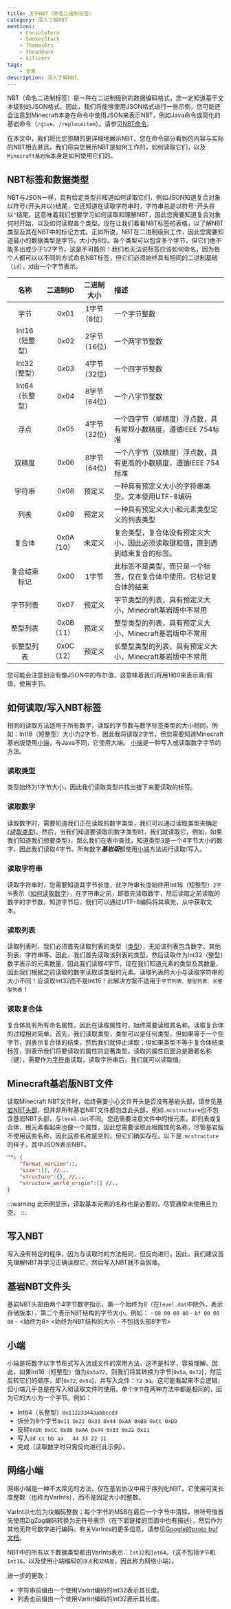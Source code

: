 ```yaml
---
title: 关于NBT（命名二进制标签）
category: 深入了解NBT
mentions:
    - ConsoleTerm
    - SmokeyStack
    - ThomasOrs
    - theaddonn
    - killcerr
tags:
    - 专家
description: 深入了解NBT。
---
```


NBT（命名二进制标签）是一种在二进制级别的数据编码格式，您一定知道基于文本级别的JSON格式。因此，我们将能够使用JSON格式进行一些示例，您可能还会注意到Minecraft本身在命令中使用JSON来表示NBT，例如Java命令或简化的基岩命令（`/give`、`/replaceitem`）。请参见[NBT命令](/commands/nbt-commands)。

在本文中，我们将比您预期的更详细地展示NBT。您在命令部分看到的内容与实际的NBT相去甚远，我们将向您展示NBT是如何工作的，如何读取它们，以及`Minecraft基岩版`本身是如何使用它们的。

## NBT标签和数据类型
NBT与JSON一样，具有给定类型并知道如何读取它们，例如JSON知道复合对象以符号`{`开头并以`}`结尾，它还知道在读取字符串时，字符串总是以符号`"`开头并以`"`结尾。这意味着我们想要学习如何读取和理解NBT，因此您需要知道复合对象何时开始，以及如何读取各个类型。现在让我们看看NBT标签的表格，以了解NBT类型及其在NBT中的标记方式。正如所说，NBT在二进制级别工作，因此您需要知道最小的数据类型是字节，大小为8位。各个类型可以包含多个字节，但它们绝不能多出或少于1/2字节，这是不可能的！我们也无法说标签应该如何命名，因为每个人都可以以不同的方式命名NBT标签，但它们必须始终具有相同的二进制基础（`id`），id由一个字节表示。

|      名称       | 二进制ID |   二进制大小    | 描述                                                                                                                                                     |
|:---------------:|----------:|:-----------------:|:----------------------------------------------------------------------------------------------------------------------------------------------------------------|
|      字节       |      0x01 |  1字节（8位）    | 一个字节整数                                                                                                                                                |
|  Int16（短整型） |      0x02 | 2字节（16位）    | 一个两字节整数                                                                                                                                              |
| Int32（整型）   |      0x03 | 4字节（32位）    | 一个四字节整数                                                                                                                                             |
|  Int64（长整型） |      0x04 | 8字节（64位）    | 一个八字节整数                                                                                                                                           |
|      浮点      |      0x05 | 4字节（32位）    | 一个四字节（单精度）浮点数，具有常规小数精度，遵循IEEE 754标准                                                                                          |
|     双精度      |      0x06 | 8字节（64位）    | 一个八字节（双精度）浮点数，具有更高的小数精度，遵循IEEE 754标准                                                                                       |
|     字符串      |      0x08 |    预定义        | 一种具有预定义大小的字符串类型。文本使用UTF-8编码                                                                                                      |
|      列表       |      0x09 |    预定义        | 一种具有预定义大小和元素类型定义的列表类型                                                                                                            |
|    复合体      | 0x0A（10） |     未定义       | 复合类型，复合体没有预定义大小，因此必须读取键和值，直到遇到结束复合的标签。                                                                            |
|  复合结束标记  |      0x00 |      1字节       | 此标签不是类型，而只是一个标签，仅在复合体中使用。它标记复合体的结束                                                                                  |
|    字节列表     |      0x07 |    预定义        | 字节类型的列表，具有预定义大小，Minecraft基岩版中不常用                                                                                                   |
|    整型列表     | 0x0B（11） |    预定义        | 整型类型的列表，具有预定义大小，Minecraft基岩版中不常用                                                                                                   |
|    长整型列表   | 0x0C（12） |    预定义        | 长整型类型的列表，具有预定义大小，Minecraft基岩版中不常用                                                                                                   |

您可能会注意到没有像JSON中的布尔值，这意味着我们将用1和0来表示真/假值，使用字节。

## 如何读取/写入NBT标签
相同的读取方法适用于所有数字，读取的字节数与数字标签类型的大小相同，例如：Int16（短整型）大小为2字节，因此我将读取2字节，但您需要知道Minecraft基岩版使用[小端](#little-endian)，与Java不同，它使用大端。 [小端](#little-endian)是一种写入或读取数字字节的方法。

### 读取类型
类型始终为1字节大小，因此我们读取类型并找出接下来要读取的标签。

### 读取数字
读取数字时，需要知道我们正在读取的数字类型，我们可以通过读取类型来确定 *([读取类型](#reading-types))*。然后，当我们知道要读取的数字类型时，我们就读取它，例如，如果我们知道我们想要类型`3`，那么我们在表中查找，知道类型3是一个4字节大小的数字，因此我们读取4字节。所有数字***基岩版***都使用[小端](#little-endian)方法进行读取/写入。

### 读取字符串
读取字符串时，您需要知道其字节长度，此字符串长度始终用Int16（短整型）`2字节`表示（[如何读取数字](#reading-numbers)），在字符串之前，即首先读取数字，然后读取之前读取的数字的字节数，知道字节后，我们可以通过UTF-8编码将其填充，从中获取文本。

### 读取列表
读取列表时，我们必须首先读取列表的类型（[类型](#reading-types)），无论该列表包含数字、其他列表、字符串等。因此，我们首先读取该列表的类型，然后读取作为Int32（整型）数字表示的元素数量，因此我们读取4字节，现在我们知道元素的类型及其数量，因此我们根据之前读取的数字读取该类型的元素。读取列表的大小与读取字符串的大小不同！应读取Int32而不是Int16！此解决方案不适用于`字节列表、整型列表、长整型列表`！

### 读取复合体
复合体具有所有命名属性，因此在读取属性时，始终需要读取其名称。读取复合体的过程相对简单。首先，我们读取类型，类型可以是任何类型，但如果等于一个空字节，则表示复合体的结束，然后我们就停止读取；但如果类型不等于复合体结束标签，则表示我们将要读取的属性的显著类型。读取的属性后面总是跟着名称（键），需要作为[字符串](#reading-strings)读取，读取字符串后，我们就可以读取值。

## Minecraft基岩版NBT文件
读取Minecraft NBT文件时，始终需要小心文件开头是否没有基岩头部，请参见[基岩NBT头部](#bedrock-nbt-file-header)，但并非所有基岩NBT文件都包含此头部，例如`.mcstructure`也不包含基岩NBT头部，与`level.dat`不同。您还需要注意文件中的根元素，即列表或复合体，根元素看起来也像一个属性，因此您需要读取此根属性的名称，尽管基岩版不使用这些名称，因此这些名称是空的，但它们确实存在。以下是`.mcstructure`的样子，其中JSON表示NBT。
```json
"": {
    "format_version":1,
    "size":[], //...
    "structure":{}, //...
    "structure_world_origin":[] //..
}
```
:::warning
此示例显示，读取基本元素的名称也是必要的，尽管通常未使用且为空。
:::

## 写入NBT
写入没有特定的程序，因为与读取时的方法相同，但反向进行。因此，我们建议首先理解NBT并学习正确读取它，然后写入NBT就不会困难。

## 基岩NBT文件头
基岩NBT头部由两个4字节数字指示，第一个始终为8（在`level.dat`中除外，表示存储版本），第二个表示NBT结构的字节大小。例如：
    - `08 00 00 00` - `bf 00 00 00`
    - <始终为8> <始终为NBT结构的大小 - 不包括头部8字节>

## 小端
小端是将数字以字节形式写入流或文件的常用方法。这不是科学，容易理解。因此，如果Int16（短整型）值为`0x5a72`，则我们将其转换为字节[`0x5a`, `0x72`]，然后反转它们的顺序，即[`0x72`, `0x5a`]，并写入文件：`72 5a`。这可能看起来不合逻辑，但小端几乎总是在写入和读取文件时使用。单个`字节`在两种方法中都是相同的，因为它的大小为一个字节。例如：
- Int64（长整型）`0x11223344aabbccdd`
- 拆分为8个字节`0x11 0x22 0x33 0x44 0xAA 0xBB 0xCC 0xDD`
- 反转`0xDD 0xCC 0xBB 0xAA 0x44 0x33 0x22 0x11`
- 写入`dd cc bb aa   44 33 22 11`
- 完成（读取数字时只需反向进行此示例）。

## 网络小端
网络小端是一种不太常见的方法，仅在基岩协议中用于序列化NBT。它使用可变长度整数（也称为VarInts），而不是固定大小的整数。

VarInt以七位为块编码整数；每个字节的MSB在最后一个字节中清除。带符号值首先使用ZigZag编码转换为无符号表示（在下面链接的页面中也有描述），然后作为其他无符号数字进行编码。有关VarInts的更多信息，请参见[Google的proto buf文档](https://protobuf.dev/programming-guides/encoding/)。

NBT中的所有以下数据类型都由VarInts表示：`Int32`和`Int64`。（这不包括`字节`和`Int16`，以及使用小端编码的`浮点`和`双精度`，因此称为网络小端）。

进一步的更改：

- 字符串前缀由一个使用VarInt编码的Int32表示其长度。
- 列表也前缀由一个使用VarInt编码的Int32表示其长度。